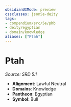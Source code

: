 ```yaml
---
obsidianUIMode: preview
cssclasses: json5e-deity
tags:
- compendium/src/5e/phb
- deity/egyptian
- domain/knowledge
aliases: ["Ptah"]
---
```

# Ptah
*Source: SRD 5.1* 

- **Alignment**: Lawful Neutral
- **Domains**: Knowledge
- **Pantheon**: Egyptian
- **Symbol**: Bull